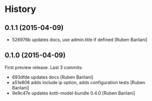 History
=======


0.1.1 (2015-04-09)
------------------

- 526976b updates docs, use admin.title if defined [Ruben Barilani]


0.1.0 (2015-04-09)
------------------

First preview release. Last 3 commits:

- 693dfde updates docs [Ruben Barilani]
- a51e808 adds include ip option, adds configuration tests [Ruben Barilani]
- 9e9c47e updates kotti-model-bundle 0.4.0 [Ruben Barilani]
